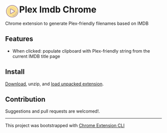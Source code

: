 # <img src="public/icons/icon_48.png" width="45" align="left"> Plex Imdb Chrome

Chrome extension to generate Plex-friendly filenames based on IMDB

## Features

- When clicked: populate clipboard with Plex-friendly string from the current IMDB title page

## Install

[Download](https://github.com/mkj28/plex-imdb-chrome/releases), unzip, and [load unpacked extension](https://developer.chrome.com/docs/extensions/get-started/tutorial/hello-world#load-unpacked).

## Contribution

Suggestions and pull requests are welcomed!.

---

This project was bootstrapped with [Chrome Extension CLI](https://github.com/dutiyesh/chrome-extension-cli)

